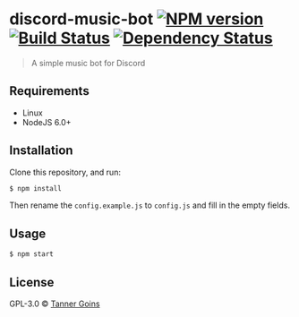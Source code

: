 # discord-music-bot [![NPM version][npm-image]][npm-url] [![Build Status][travis-image]][travis-url] [![Dependency Status][daviddm-image]][daviddm-url]
> A simple music bot for Discord

## Requirements
- Linux
- NodeJS 6.0+

## Installation

Clone this repository, and run:
```sh
$ npm install
```

Then rename the `config.example.js` to `config.js` and fill in the empty fields.

## Usage

```sh
$ npm start
```
## License

GPL-3.0 © [Tanner Goins]()


[npm-image]: https://badge.fury.io/js/vibe-discord-music-bot.svg
[npm-url]: https://npmjs.org/package/vibe-discord-music-bot
[travis-image]: https://travis-ci.org/tannerz28/vibe-discord-music-bot.svg?branch=master
[travis-url]: https://travis-ci.org/tannerz28/vibe-discord-music-bot
[daviddm-image]: https://david-dm.org/tannerz28/vibe-discord-music-bot.svg?theme=shields.io
[daviddm-url]: https://david-dm.org/tannerz28/vibe-discord-music-bot
